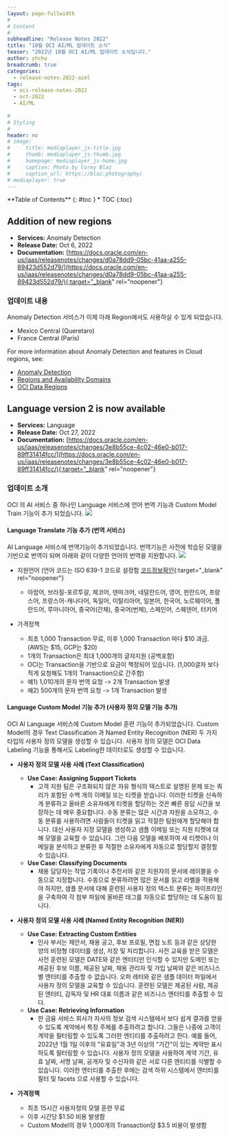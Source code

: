 ```yaml
---
layout: page-fullwidth
#
# Content
#
subheadline: "Release Notes 2022"
title: "10월 OCI AI/ML 업데이트 소식"
teaser: "2022년 10월 OCI AI/ML 업데이트 소식입니다."
author: yhcho
breadcrumb: true
categories:
  - release-notes-2022-aiml
tags:
  - oci-release-notes-2022
  - oct-2022
  - AI/ML
  
#
# Styling
#
header: no
# image:
#     title: mediaplayer_js-title.jpg
#     thumb: mediaplayer_js-thumb.jpg
#     homepage: mediaplayer_js-home.jpg
#     caption: Photo by Corey Blaz
#     caption_url: https://blaz.photography/
# mediaplayer: true
---
```

 
<div class="panel radius" markdown="1">
**Table of Contents**
{: #toc }
*  TOC
{:toc}
</div>

## Addition of new regions
* **Services:** Anomaly Detection
* **Release Date:** Oct 6, 2022
* **Documentation:** [https://docs.oracle.com/en-us/iaas/releasenotes/changes/d0a78dd9-05bc-41aa-a255-89423d552d79/](https://docs.oracle.com/en-us/iaas/releasenotes/changes/d0a78dd9-05bc-41aa-a255-89423d552d79/){:target="_blank" rel="noopener"}

### 업데이트 내용
Anomaly Detection 서비스가 이제 아래 Region에서도 사용하실 수 있게 되었습니다.
- Mexico Central (Queretaro)
- France Central (Paris)

For more information about Anomaly Detection and features in Cloud regions, see:
- [Anomaly Detection](https://docs.oracle.com/iaas/Content/anomaly/using/home.htm)
- [Regions and Availability Domains](https://docs.oracle.com/iaas/Content/anomaly/using/overview.htm#regions)
- [OCI Data Regions](https://www.oracle.com/cloud/data-regions/#lad)


## Language version 2 is now available
* **Services:** Language
* **Release Date:** Oct 27, 2022
* **Documentation:** [https://docs.oracle.com/en-us/iaas/releasenotes/changes/3e8b55ce-4c02-46e0-b017-89ff31414fcc/](https://docs.oracle.com/en-us/iaas/releasenotes/changes/3e8b55ce-4c02-46e0-b017-89ff31414fcc/){:target="_blank" rel="noopener"}

### 업데이트 소개
OCI 의 AI 서비스 중 하나인 Language 서비스에 언어 번역 기능과 Custom Model Train 기능이 추가 되었습니다.
![]({{site.urlblogimg2022_2023}}/assets/img/aiml/2022/oci-202210-release-aiml-1.png " ")

#### Language Translate 기능 추가 (번역 서비스)
AI Language 서비스에 번역기능이 추가되었습니다. 번역기능은 사전에 학습된 모델을 기반으로 번역이 되며 아래와 같이 다양한 언어의 번역을 지원합니다.
![]({{site.urlblogimg2022_2023}}/assets/img/aiml/2022/oci-202210-release-aiml-2.png " ")

- 지원언어 (언어 코드는 ISO 639-1 코드로 설정함 [코드정보확인](https://en.wikipedia.org/wiki/List_of_ISO_639-1_codes){:target="_blank" rel="noopener"}<br>
  - 아랍어, 브라질-포르투갈, 체코어, 덴마크어, 네덜란드어, 영어, 핀란드어, 프랑스어, 프랑스어-캐나다어, 독일어, 이탈리아어, 일본어, 한국어, 노르웨이어, 폴란드어, 루마니아어, 중국어(간체), 중국어(번체), 스페인어, 스웨덴어, 터키어

- 가격정책
  - 최초 1,000 Transaction 무료, 이후 1,000 Transaction 마다 $10 과금. (AWS는 $15, GCP는 $20)
  - 1개의 Transaction은 최대 1,000개의 글자지원 (공백포함)
  - OCI는 Transaction을 기반으로 요금이 책정되어 있습니다. (1,000글자 보다 적게 요청해도 1개의 Transaction으로 간주함)
  - 예1) 1,010개의 문자 번역 요청 -> 2개 Transaction 발생
  - 예2) 500개의 문자 번역 요청 -> 1개 Transaction 발생

#### Language Custom Model 기능 추가 (사용자 정의 모델 기능 추가)
OCI AI Language 서비스에 Custom Model 훈련 기능이 추가되었습니다.
Custom Model의 경우 Text Classification 과 Named Entity Recognition (NER) 두 가지 타입의 사용자 정의 모델을 생성할 수 있습니다.
사용자 정의 모델은 OCI Data Labeling 기능을 통해서도 Labeling한 데이터로도 생성할 수 있습니다.

- **사용자 정의 모델 사용 사례 (Text Classification)**
  - **Use Case: Assigning Support Tickets**
    - 고객 지원 팀은 구조화되지 않은 자유 형식의 텍스트로 설명된 문제 또는 쿼리가 포함된 수백 개의 이메일 또는 티켓을 받습니다. 이러한 티켓을 신속하게 분류하고 올바른 소유자에게 티켓을 할당하는 것은 빠른 응답 시간을 보장하는 데 매우 중요합니다. 수동 분류는 많은 시간과 자원을 소모하고, 수동 분류를 사용하려면 사람들이 티켓을 읽고 적절한 팀원에게 할당해야 합니다. 대신 사용자 지정 모델을 생성하고 샘플 이메일 또는 지원 티켓에 대해 모델을 교육할 수 있습니다. 그런 다음 모델을 배포하여 새 티켓이나 이메일을 분석하고 분류한 후 적절한 소유자에게 자동으로 할당할지 결정할 수 있습니다.
  - **Use Case: Classifying Documents**
    - 채용 담당자는 작업 기록이나 추천서와 같은 지원자의 문서에 레이블을 수동으로 지정합니다. 수동으로 분류하려면 많은 문서를 읽고 라벨을 적용해야 하지만, 샘플 문서에 대해 훈련된 사용자 정의 텍스트 분류는 파이프라인을 구축하여 각 첨부 파일에 올바른 태그를 자동으로 할당하는 데 도움이 됩니다.

- **사용자 정의 모델 사용 사례 (Named Entity Recognition (NER))**
  - **Use Case: Extracting Custom Entities**
    - 인사 부서는 제안서, 채용 공고, 후보 프로필, 면접 노트 등과 같은 상당한 양의 비정형 데이터를 생성, 저장 및 처리합니다. 사전 교육을 받은 모델은 사전 훈련된 모델은 DATE와 같은 엔터티만 인식할 수 있지만 도메인 또는 제공된 후보 이름, 제공된 날짜, 채용 관리자 및 가입 날짜와 같은 비즈니스별 엔터티를 추출할 수 없습니다. 오퍼 레터와 같은 샘플 데이터 파일에서 사용자 정의 모델을 교육할 수 있습니다. 훈련된 모델은 제공된 사람, 제공된 엔터티, 감독자 및 HR 대표 이름과 같은 비즈니스 엔터티를 추출할 수 있다.
  - **Use Case: Retrieving Information**
    - 한 금융 서비스 회사가 자사의 정보 검색 시스템에서 보다 쉽게 결과를 얻을 수 있도록 계약에서 특정 주체를 추출하려고 합니다. 그들은 나중에 고객이 계약을 필터링할 수 있도록 그러한 엔티티를 추출하려고 한다. 예를 들어, 2022년 1월 1일 이후의 "유효일"과 3년 이상의 "기간"이 있는 계약만 표시하도록 필터링할 수 있습니다. 사용자 정의 모델을 사용하여 계약 기간, 유효 날짜, 서명 날짜, 공개자 및 수신자와 같은 서로 다른 엔티티를 식별할 수 있습니다. 이러한 엔터티를 추출한 후에는 검색 하위 시스템에서 엔터티를 필터 및 facets 으로 사용할 수 있습니다.
    
- **가격정책**
  - 최초 15시간 사용자정의 모델 훈련 무료
  - 이후 시간당 $1.50 비용 발생함
  - Custom Model의 경우 1,000개의 Transaction당 $3.5 비용이 발생함